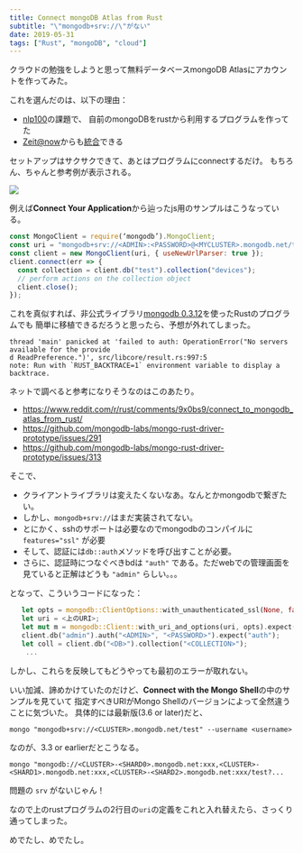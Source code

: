 ```yaml
---
title: Connect mongoDB Atlas from Rust
subtitle: "\"mongodb+srv://\"がない"
date: 2019-05-31
tags: ["Rust", "mongoDB", "cloud"]
---
```


クラウドの勉強をしようと思って無料データベースmongoDB Atlasにアカウントを作ってみた。

これを選んだのは、以下の理由：

- [nlp100](http://www.cl.ecei.tohoku.ac.jp/nlp100/)の課題で、
自前のmongoDBをrustから利用するプログラムを作ってた
- [Zeit@now](https://zeit.co/)からも[統合](https://zeit.co/blog/zeit-now-integrations-platform)できる

セットアップはサクサクできて、あとはプログラムにconnectするだけ。
もちろん、ちゃんと参考例が表示される。

![](/img/2019-05-31-mongodb-1.png)

例えば**Connect Your Application**から辿ったjs用のサンプルはこうなっている。

```js
const MongoClient = require(‘mongodb’).MongoClient;
const uri = "mongodb+srv://<ADMIN>:<PASSWORD>@<MYCLUSTER>.mongodb.net/test?...";
const client = new MongoClient(uri, { useNewUrlParser: true });
client.connect(err => {
  const collection = client.db("test").collection("devices");
  // perform actions on the collection object
  client.close();
});
```

これを真似すれば、非公式ライブラリ[mongodb 0.3.12](https://crates.io/crates/mongodb)を使ったRustのプログラムでも
簡単に移植できるだろうと思ったら、予想が外れてしまった。

```
thread 'main' panicked at 'failed to auth: OperationError("No servers available for the provide
d ReadPreference.")', src/libcore/result.rs:997:5                                              
note: Run with `RUST_BACKTRACE=1` environment variable to display a backtrace.  
```

ネットで調べると参考になりそうなのはこのあたり。

- https://www.reddit.com/r/rust/comments/9x0bs9/connect_to_mongodb_atlas_from_rust/
- https://github.com/mongodb-labs/mongo-rust-driver-prototype/issues/291
- https://github.com/mongodb-labs/mongo-rust-driver-prototype/issues/313

そこで、

- クライアントライブラリは変えたくないなあ。なんとかmongodbで繋ぎたい。
- しかし、`mongodb+srv://`はまだ実装されてない。
- とにかく、sshのサポートは必要なのでmongodbのコンパイルに`features="ssl"` が必要
- そして、認証には`db::auth`メソッドを呼び出すことが必要。
- さらに、認証時につなぐべきbdは `"auth"` である。ただwebでの管理画面を見ていると正解はどうも `"admin"` らしい。。。

となって、こういうコードになった：

```rust
   let opts = mongodb::ClientOptions::with_unauthenticated_ssl(None, false);
   let uri = <上のURI>;
   let mut m = mongodb::Client::with_uri_and_options(uri, opts).expect("connect");
   client.db("admin").auth("<ADMIN>", "<PASSWORD>").expect("auth");
   let coll = client.db("<DB>").collection("<COLLECTION>");
    ...
```
しかし、これらを反映してもどうやっても最初のエラーが取れない。

いい加減、諦めかけていたのだけど、**Connect with the Mongo Shell**の中のサンプルを見ていて
指定すべきURIがMongo Shellのバージョンによって全然違うことに気づいた。
具体的には最新版(3.6 or later)だと、

```
mongo "mongodb+srv://<CLUSTER>.mongodb.net/test" --username <username>
```

なのが、3.3 or earlierだとこうなる。

```
mongo "mongodb://<CLUSTER>-<SHARD0>.mongodb.net:xxx,<CLUSTER>-<SHARD1>.mongodb.net:xxx,<CLUSTER>-<SHARD2>.mongodb.net:xxx/test?...
```

問題の `srv` がないじゃん！

なので上のrustプログラムの2行目の`uri`の定義をこれと入れ替えたら、さっくり通ってしまった。

めでたし、めでたし。
